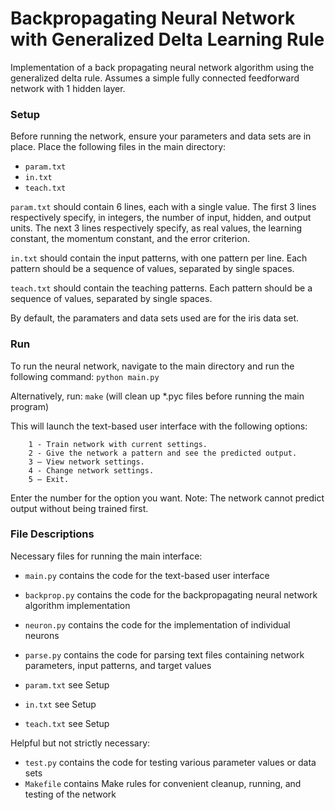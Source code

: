 # Backpropagating Neural Network with Generalized Delta Learning Rule

Implementation of a back propagating neural network algorithm using the generalized delta rule. Assumes a simple fully connected feedforward network with 1 hidden layer.


### Setup
Before running the network, ensure your parameters and data sets are in place. Place the following files in the main directory:
- `param.txt`
- `in.txt`
- `teach.txt`

`param.txt` should contain 6 lines, each with a single value. The first 3 lines respectively specify, in integers, the number of input, hidden, and output units. The next 3 lines respectively specify, as real values, the learning constant, the momentum constant, and the error criterion.

`in.txt` should contain the input patterns, with one pattern per line. Each pattern should be a sequence of values, separated by single spaces.

`teach.txt` should contain the teaching patterns. Each pattern should be a sequence of values, separated by single spaces.

By default, the paramaters and data sets used are for the iris data set.


### Run
To run the neural network, navigate to the main directory and run the following command: 
	`python main.py`

Alternatively, run:
	`make`
(will clean up *.pyc files before running the main program)

This will launch the text-based user interface with the following options:
```
	1 - Train network with current settings.
	2 - Give the network a pattern and see the predicted output.
	3 – View network settings.
	4 - Change network settings.
	5 – Exit.
```

Enter the number for the option you want. Note: The network cannot predict output without being trained first.


### File Descriptions
Necessary files for running the main interface:
- `main.py`		  contains the code for the text-based user interface
- `backprop.py`	contains the code for the backpropagating neural network algorithm implementation
- `neuron.py`		contains the code for the implementation of individual neurons
- `parse.py`		  contains the code for parsing text files containing network parameters, input patterns, and target values

- `param.txt` 		see Setup
- `in.txt` 	  	see Setup
- `teach.txt` 		see Setup

Helpful but not strictly necessary:
- `test.py` 		  contains the code for testing various parameter values or data sets
- `Makefile` 		contains Make rules for convenient cleanup, running, and testing of the network
